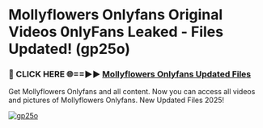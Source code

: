 # Mollyflowers Onlyfans Original Videos 0nlyFans Leaked - Files Updated! (gp25o)

<h3>🔴 CLICK HERE 🌐==►► <a href="https://tinyurl.com/2m67pmp6" rel="nofollow">Mollyflowers Onlyfans Updated Files</a></h3>

Get Mollyflowers Onlyfans and all content. Now you can access all videos and pictures of Mollyflowers Onlyfans. New Updated Files 2025!

[![gp25o](https://i.imgur.com/H4QAA4z.gif)](https://tinyurl.com/2m67pmp6)